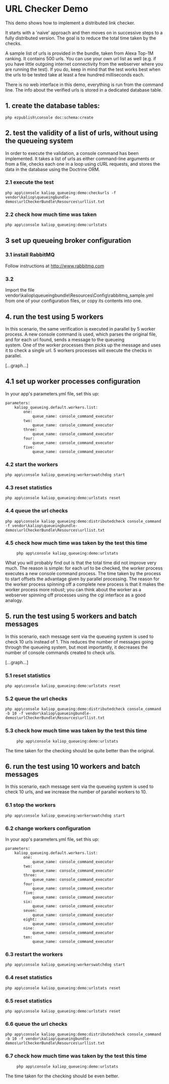 URL Checker Demo
================

This demo shows how to implement a distributed link checker.

It starts with a 'naive' approach and then moves on in successive steps to a fully distributed version.
The goal is to reduce the total time taken by the checks.

A sample list of urls is provided in the bundle, taken from Alexa Top-1M ranking. It contains 500 urls.
You can use your own url list as well (e.g. if you have little outgoing internet connectivity from the webserver where
you are running the test). If you do, keep in mind that the test works best when the urls to be tested take at least a
few hundred milliseconds each.

There is no web interface in this demo, everything is run from the command line.
The info about the verified urls is stored in a dedicated database table.

## 1. create the database tables:

    php ezpublish\console doc:schema:create


## 2. test the validity of a list of urls, without using the queueing system

In order to execute the validation, a console command has been implemented.
It takes a list of urls as either command-line arguments or from a file, checks each one in a loop using cURL requests,
and stores the data in the database using the Doctrine ORM.

### 2.1 execute the test

    php app\console kaliop_queueing:demo:checkurls -f vendor\kaliop\queueingbundle-demos\urlCheckerBundle\Resources\urllist.txt

### 2.2 check how much time was taken

    php app\console kaliop_queueing:demo:urlstats


## 3 set up queueing broker configuration

### 3.1 install RabbitMQ

Follow instructions at http://www.rabbitmq.com

### 3.2

Import the file vendor\kaliop\queueingbundle\Resources\Config\rabbitmq_sample.yml from one of your configuration files,
or copy its contents into one.


## 4. run the test using 5 workers

In this scenario, the same verification is executed in parallel by 5 worker process.
A new console command is used, which parses the original file, and for each url found, sends a message to the queueing  
system. One of the worker processes then picks up the message and uses it to check a single url.
5 workers processes will execute the checks in parallel.

[...graph...]

## 4.1 set up worker processes configuration

In your app's parameters.yml file, set this up:

    parameters:
        kaliop_queueing.default.workers.list:
            one:
                queue_name: console_command_executor
            two:
                queue_name: console_command_executor
            three:
                queue_name: console_command_executor
            four:
                queue_name: console_command_executor
            five:
                queue_name: console_command_executor

### 4.2 start the workers

    php app\console kaliop_queueing:workerswatchdog start

### 4.3 reset statistics

    php app\console kaliop_queueing:demo:urlstats reset
    
### 4.4 queue the url checks
    
    php app\console kaliop_queueing:demo:distributedcheck console_command -f vendor\kaliop\queueingbundle-demos\urlCheckerBundle\Resources\urllist.txt

### 4.5 check how much time was taken by the test this time
     
         php app\console kaliop_queueing:demo:urlstats

What you will probably find out is that the total time did not improve very much.
The reason is simple: for each url to be checked, the worker process executes a new console command process.
The time taken by the process to start offsets the advantage given by parallel processing. 
The reason for the worker process spinning off a complete new process is that it makes the worker process more robust;
you can think about the worker as a webserver spinning off processes using the cgi interface as a good analogy.


## 5. run the test using 5 workers and batch messages

In this scenario, each message sent via the queueing system is used to check 10 urls instead of 1.
This reduces the number of messages going through the queueing system, but most importantly, it decreases the number of
console commands created to check urls.

[...graph...]

### 5.1 reset statistics

    php app\console kaliop_queueing:demo:urlstats reset
    
### 5.2 queue the url checks
    
    php app\console kaliop_queueing:demo:distributedcheck console_command -b 10 -f vendor\kaliop\queueingbundle-demos\urlCheckerBundle\Resources\urllist.txt

### 5.3 check how much time was taken by the test this time
     
         php app\console kaliop_queueing:demo:urlstats

The time taken for the checking should be quite better than the original.


## 6. run the test using 10 workers and batch messages

In this scenario, each message sent via the queueing system is used to check 10 urls, and we increase the number of
parallel workers to 10.

### 6.1 stop the workers

    php app\console kaliop_queueing:workerswatchdog start

### 6.2 change workers configuration

In your app's parameters.yml file, set this up:

    parameters:
        kaliop_queueing.default.workers.list:
            one:
                queue_name: console_command_executor
            two:
                queue_name: console_command_executor
            three:
                queue_name: console_command_executor
            four:
                queue_name: console_command_executor
            five:
                queue_name: console_command_executor
            six:
                queue_name: console_command_executor
            seven:
                queue_name: console_command_executor
            eight:
                queue_name: console_command_executor
            nine:
                queue_name: console_command_executor
            ten:
                queue_name: console_command_executor

### 6.3 restart the workers

    php app\console kaliop_queueing:workerswatchdog start

### 6.4 reset statistics

    php app\console kaliop_queueing:demo:urlstats reset

### 6.5 reset statistics

    php app\console kaliop_queueing:demo:urlstats reset
    
### 6.6 queue the url checks
    
    php app\console kaliop_queueing:demo:distributedcheck console_command -b 10 -f vendor\kaliop\queueingbundle-demos\urlCheckerBundle\Resources\urllist.txt

### 6.7 check how much time was taken by the test this time
     
         php app\console kaliop_queueing:demo:urlstats

The time taken for the checking should be even better.
